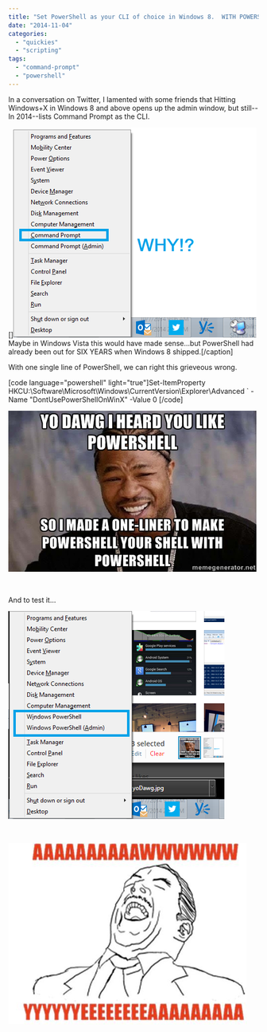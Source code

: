 ```yaml
---
title: "Set PowerShell as your CLI of choice in Windows 8.  WITH POWERSHELL"
date: "2014-11-04"
categories: 
  - "quickies"
  - "scripting"
tags: 
  - "command-prompt"
  - "powershell"
---
```


In a conversation on Twitter, I lamented with some friends that Hitting Windows+X in Windows 8 and above opens up the admin window, but still--In 2014--lists Command Prompt as the CLI.

[]![PowerShellWPowerShell](images/powershellwpowershell.png) Maybe in Windows Vista this would have made sense...but PowerShell had already been out for SIX YEARS when Windows 8 shipped.\[/caption\]

With one single line of PowerShell, we can right this grieveous wrong.

\[code language="powershell" light="true"\]Set-ItemProperty HKCU:\\Software\\Microsoft\\Windows\\CurrentVersion\\Explorer\\Advanced \` -Name "DontUsePowerShellOnWinX" -Value 0 \[/code\]

[![yoDawg](images/yodawg.jpg)](https://foxdeploy.files.wordpress.com/2014/11/yodawg.jpg)

 

And to test it...

[![PowerShellWPowerShell1](images/powershellwpowershell1.png)](https://foxdeploy.files.wordpress.com/2014/11/powershellwpowershell1.png)

 

![aaawwwyeah](images/aaawwwyeah.jpg)
